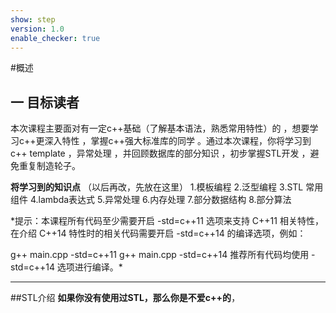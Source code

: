 ```yaml
---
show: step
version: 1.0
enable_checker: true
---
```


#概述

## 一 目标读者
本次课程主要面对有一定c++基础（了解基本语法，熟悉常用特性）的 ，想要学习c++更深入特性 ，掌握c++强大标准库的同学 。通过本次课程，你将学习到c++ template ，异常处理 ，并回顾数据库的部分知识 ，初步掌握STL开发 ，避免重复制造轮子。

**将学习到的知识点**
（以后再改，先放在这里）
1.模板编程
2.泛型编程
3.STL 常用组件
4.lambda表达式
5.异常处理
6.内存处理
7.部分数据结构
8.部分算法

*提示：本课程所有代码至少需要开启 -std=c++11 选项来支持 C++11 相关特性，在介绍 C++14 特性时的相关代码需要开启 -std=c++14 的编译选项，例如：

g++ main.cpp -std=c++11
g++ main.cpp -std=c++14
推荐所有代码均使用 -std=c++14 选项进行编译。*

---
##STL介绍
**如果你没有使用过STL，那么你是不爱c++的**，

